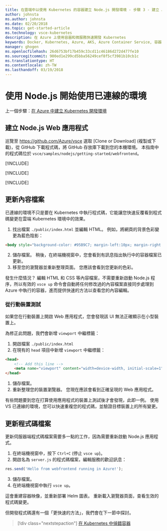 ```yaml
---
title: 在雲端中以使用 Kubernetes 的容器建立 Node.js 開發環境 - 步驟 3 - 建立 ASP.NET Web 應用程式 | Microsoft Docs
author: johnsta
ms.author: johnsta
ms.date: 02/20/2018
ms.topic: get-started-article
ms.technology: vsce-kubernetes
description: 在 Azure 上使用容器和微服務快速開發 Kubernetes
keywords: Docker, Kubernetes, Azure, AKS, Azure Container Service, 容器
manager: ghogen
ms.openlocfilehash: 26d6753bf17b459c33cd11c46186d272d477fe10
ms.sourcegitcommit: 900ed1e299cd5bba56249cef8f5cf3981b10cb1c
ms.translationtype: HT
ms.contentlocale: zh-TW
ms.lasthandoff: 03/19/2018
---
```

# <a name="get-started-on-connected-environment-with-nodejs"></a>使用 Node.js 開始使用已連線的環境

上一個步驟：[在 Azure 中建立 Kubernetes 開發環境](get-started-nodejs-02.md)

## <a name="create-a-nodejs-web-app"></a>建立 Node.js Web 應用程式
巡覽至 https://github.com/Azure/vsce 選取 [Clone or Download] (複製或下載)，從 GitHub 下載程式碼，將 GitHub 存放庫下載到您的本機環境。 本指南中的程式碼位於 `vsce/samples/nodejs/getting-started/webfrontend`。

[!INCLUDE[](includes/vsce-init.md)]

[!INCLUDE[](includes/ensure-env-created.md)]

[!INCLUDE[](includes/build-and-run-in-k8s-cli.md)]

## <a name="update-a-content-file"></a>更新內容檔案
已連線的環境不只是要在 Kubernetes 中執行程式碼，它能讓您快速反覆看到程式碼變更在雲端 Kubernetes 環境中的效果。

1. 找出檔案 `./public/index.html` 並編輯 HTML。 例如，將網頁的背景色彩變更為藍色陰影：

```html
<body style="background-color: #95B9C7; margin-left:10px; margin-right:10px;">
```

2. 儲存檔案。 稍後，在終端機視窗中，您會看到有訊息指出執行中的容器檔案已更新。
1. 移至您的瀏覽器並重新整理頁面。 您應該會看到您更新的色彩。

發生什麼情況？ 編輯 HTML 和 CSS 等內容檔案，不需要重新啟動 Node.js 程序，所以有效的 `vsce up` 命令會自動將任何修改過的內容檔案直接同步處理到 Azure 中執行的容器，進而提供快速的方法以查看您的內容編輯。

### <a name="test-from-a-mobile-device"></a>從行動裝置測試
如果您在行動裝置上開啟 Web 應用程式，您會發現該 UI 無法正確顯示在小型裝置上。

為修正此問題，我們會新增 `viewport` 中繼標籤：
1. 開啟檔案 `./public/index.html`
1. 在現有的 `head` 項目中新增 `viewport` 中繼標籤：

```html
<head>
    <!-- Add this line -->
    <meta name="viewport" content="width=device-width, initial-scale=1">
</head>
```

1. 儲存檔案。
1. 重新整理您的裝置瀏覽器。 您現在應該會看到正確呈現的 Web 應用程式。 

有些問題要到您在打算使用應用程式的裝置上測試後才會發現，此即一例。 使用 VS 已連線的環境，您可以快速重複您的程式碼，並驗證目標裝置上的所有變更。

## <a name="update-a-code-file"></a>更新程式碼檔案
更新伺服器端程式碼檔案需要多一點的工作，因為需要重新啟動 Node.js 應用程式。

1. 在終端機視窗中，按下 `Ctrl+C` (停止 `vsce up`)。
1. 開啟名為 `server.js` 的程式碼檔案，編輯服務的歡迎訊息： 

```javascript
res.send('Hello from webfrontend running in Azure!');
```

3. 儲存檔案。
1. 在終端機視窗中執行 `vsce up`。 

這會重建容器映像，並重新部署 Helm 圖表。 重新載入瀏覽器頁面，查看生效的程式碼變更。


但開發程式碼還有一個「更快速的方法」，我們會在下一節中探討。 
> [!div class="nextstepaction"]
> [在 Kubernetes 中偵錯容器](get-started-nodejs-04.md)
